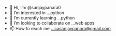- 👋 Hi, I’m @sanjaypanara0
- 👀 I’m interested in ...python
- 🌱 I’m currently learning ...python
- 💞️ I’m looking to collaborate on ...web apps
- 📫 How to reach me ...casanjaypanara@gmail.com

<!---
sanjaypanara0/sanjaypanara0 is a ✨ special ✨ repository because its `README.md` (this file) appears on your GitHub profile.
You can click the Preview link to take a look at your changes.
--->
